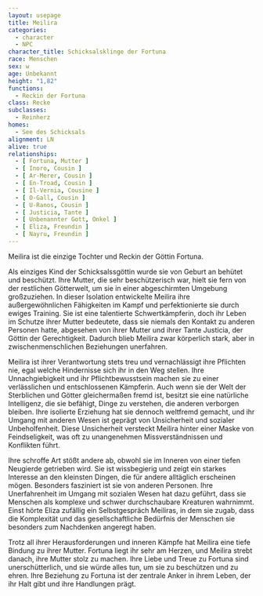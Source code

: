 ```yaml
---
layout: usepage
title: Meilira
categories:
  - character
  - NPC
character_title: Schicksalsklinge der Fortuna
race: Menschen
sex: w
age: Unbekannt
height: "1,82"
functions:
  - Reckin der Fortuna
class: Recke
subclasses:
  - Reinherz
homes:
  - See des Schicksals
alignment: LN
alive: true
relationships:
  - [ Fortuna, Mutter ]
  - [ Inoro, Cousin ]
  - [ Ar-Merer, Cousin ]
  - [ En-Troad, Cousin ]
  - [ Il-Vernia, Cousine ]
  - [ O-Gall, Cousin ]
  - [ U-Ranos, Cousin ]
  - [ Justicia, Tante ]
  - [ Unbenannter Gott, Onkel ]
  - [ Eliza, Freundin ]
  - [ Nayru, Freundin ]
---
```


Meilira ist die einzige Tochter und Reckin der Göttin Fortuna.

Als einziges Kind der Schicksalssgöttin wurde sie von Geburt an behütet und beschützt. Ihre Mutter, die sehr
beschützerisch war, hielt sie fern von der restlichen Götterwelt, um sie in einer abgeschirmten Umgebung großzuziehen.
In dieser Isolation entwickelte Meilira ihre außergewöhnlichen Fähigkeiten im Kampf und perfektionierte sie durch ewiges
Training. Sie ist eine talentierte Schwertkämpferin, doch ihr Leben im
Schutze ihrer Mutter bedeutete, dass sie niemals den Kontakt zu anderen Personen hatte, abgesehen von ihrer Mutter und
ihrer Tante Justicia, der Göttin der Gerechtigkeit. Dadurch blieb Meilira zwar körperlich stark, aber in
zwischenmenschlichen Beziehungen unerfahren.

Meilira ist ihrer Verantwortung stets treu und vernachlässigt ihre
Pflichten nie, egal welche Hindernisse sich ihr in den Weg stellen. Ihre Unnachgiebigkeit und ihr Pflichtbewusstsein
machen sie zu einer verlässlichen und entschlossenen Kämpferin. Auch wenn sie der Welt der Sterblichen und Götter
gleichermaßen fremd ist, besitzt sie eine natürliche Intelligenz, die sie befähigt, Dinge zu verstehen, die anderen
verborgen bleiben. Ihre isolierte Erziehung hat sie dennoch weltfremd gemacht, und ihr Umgang mit anderen Wesen ist
geprägt von Unsicherheit und sozialer Unbeholfenheit. Diese Unsicherheit versteckt Meilira hinter einer Maske von
Feindseligkeit, was oft zu unangenehmen Missverständnissen und Konflikten führt.

Ihre schroffe Art stößt andere ab,
obwohl sie im Inneren von einer tiefen Neugierde getrieben wird. Sie ist wissbegierig und zeigt ein starkes Interesse an
den kleinsten Dingen, die für andere alltäglich erscheinen mögen. Besonders fasziniert ist sie von anderen Personen.
Ihre Unerfahrenheit im Umgang mit sozialen Wesen hat dazu geführt, dass sie Menschen als komplexe und schwer
durchschaubare Kreaturen wahrnimmt. Einst hörte Eliza zufällig ein Selbstgespräch Meiliras, in dem sie zugab, dass die
Komplexität und das gesellschaftliche Bedürfnis der Menschen sie besonders zum Nachdenken angeregt haben.

Trotz all
ihrer Herausforderungen und inneren Kämpfe hat Meilira eine tiefe Bindung zu ihrer Mutter. Fortuna liegt ihr sehr am
Herzen, und Meilira strebt danach, ihre Mutter stolz zu machen. Ihre Liebe und Treue zu Fortuna sind unerschütterlich,
und sie würde alles tun, um sie zu beschützen und zu ehren. Ihre Beziehung zu Fortuna ist der zentrale Anker in ihrem
Leben, der ihr Halt gibt und ihre Handlungen prägt.